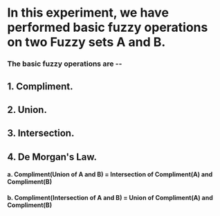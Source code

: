# In this experiment, we have performed basic fuzzy operations on two Fuzzy sets A and B.
### The basic fuzzy operations are --

## 1. Compliment.        
## 2. Union.
## 3. Intersection.
## 4. De Morgan's Law.
#### a. Compliment(Union of A and B) = Intersection of Compliment(A) and Compliment(B)
#### b. Compliment(Intersection of A and B) = Union of Compliment(A) and Compliment(B)

